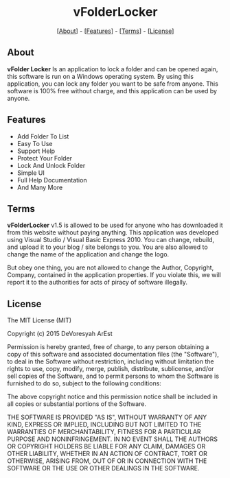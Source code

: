 <center><h1>vFolderLocker</h1>
[<a href="#about">About</a>] - [<a href="#features">Features</a>] - [<a href="#terms">Terms</a>] - [<a href="#license">License</a>]</center>

## About
**vFolder Locker** Is an application to lock a folder and can be opened again, this software is run on a Windows operating system. By using this application, you can lock any folder you want to be safe from anyone. This software is 100% free without charge, and this application can be used by anyone.

## Features
* Add Folder To List
* Easy To Use
* Support Help
* Protect Your Folder
* Lock And Unlock Folder
* Simple UI
* Full Help Documentation
* And Many More

## Terms
**vFolderLocker** v1.5 is allowed to be used for anyone who has downloaded it from this website without paying anything. This application was developed using Visual Studio / Visual Basic Express 2010. You can change, rebuild, and upload it to your blog / site belongs to you. You are also allowed to change the name of the application and change the logo.

But obey one thing, you are not allowed to change the Author, Copyright, Company, contained in the application properties. If you violate this, we will report it to the authorities for acts of piracy of software illegally.

## License
The MIT License (MIT)

Copyright (c) 2015 DeVoresyah ArEst

Permission is hereby granted, free of charge, to any person obtaining a copy
of this software and associated documentation files (the "Software"), to deal
in the Software without restriction, including without limitation the rights
to use, copy, modify, merge, publish, distribute, sublicense, and/or sell
copies of the Software, and to permit persons to whom the Software is
furnished to do so, subject to the following conditions:

The above copyright notice and this permission notice shall be included in all
copies or substantial portions of the Software.

THE SOFTWARE IS PROVIDED "AS IS", WITHOUT WARRANTY OF ANY KIND, EXPRESS OR
IMPLIED, INCLUDING BUT NOT LIMITED TO THE WARRANTIES OF MERCHANTABILITY,
FITNESS FOR A PARTICULAR PURPOSE AND NONINFRINGEMENT. IN NO EVENT SHALL THE
AUTHORS OR COPYRIGHT HOLDERS BE LIABLE FOR ANY CLAIM, DAMAGES OR OTHER
LIABILITY, WHETHER IN AN ACTION OF CONTRACT, TORT OR OTHERWISE, ARISING FROM,
OUT OF OR IN CONNECTION WITH THE SOFTWARE OR THE USE OR OTHER DEALINGS IN THE
SOFTWARE.
